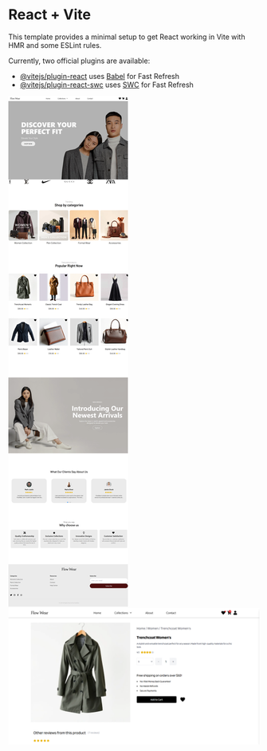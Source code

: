# React + Vite

This template provides a minimal setup to get React working in Vite with HMR and some ESLint rules.

Currently, two official plugins are available:

- [@vitejs/plugin-react](https://github.com/vitejs/vite-plugin-react/blob/main/packages/plugin-react/README.md) uses [Babel](https://babeljs.io/) for Fast Refresh
- [@vitejs/plugin-react-swc](https://github.com/vitejs/vite-plugin-react-swc) uses [SWC](https://swc.rs/) for Fast Refresh

![image alt](https://github.com/neslihanumr/flow-wear/blob/c6cf29cb9efce29e9f2ecaa85786c168658a1d02/home-page.png)
![image alt](https://github.com/neslihanumr/flow-wear/blob/5f9445e7409e93b36735fafd95e29cb4ea81fcfd/product-page.png)
